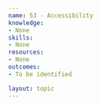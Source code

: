 ```yaml
---
name: 53 - Accessibility
knowledge:
- None
skills:
- None
resources:
- None
outcomes:
- To be identified

layout: topic
---
```

